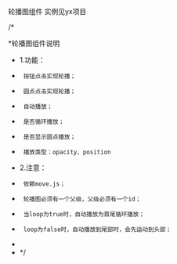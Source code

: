 轮播图组件
实例见yx项目

/*
 
 *轮播图组件说明
 * 1.功能：
 * 		按钮点击实现轮播；
 * 		圆点点击实现轮播；
 * 		自动播放；
 * 		是否循环播放；
 * 		是否显示圆点播放；
 * 		播放类型：opacity、position
 * 2.注意：
 * 		依赖move.js；
 * 		轮播图必须有一个父级，父级必须有一个id；
 * 		当loop为true时，自动播放为首尾循环播放；
 * 		loop为false时，自动播放到尾部时，会先运动到头部；
 * 		
 * */

